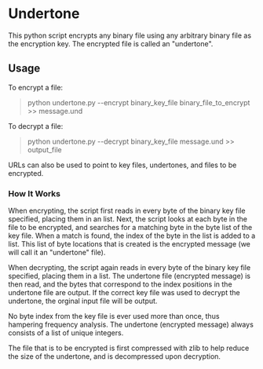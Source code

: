 # Undertone

This python script encrypts any binary file using any arbitrary binary file as the encryption key. The encrypted file is called an "undertone".

## Usage

To encrypt a file:

>python undertone.py --encrypt binary_key_file binary_file_to_encrypt >> message.und

To decrypt a file:

>python undertone.py --decrypt binary_key_file message.und >> output_file

URLs can also be used to point to key files, undertones, and files to be encrypted.

### How It Works

When encrypting, the script first reads in every byte of the binary key file specified, placing them in an list. Next, the script looks at each byte in the file to be encrypted, and searches for a matching byte in the byte list of the key file. When a match is found, the index of the byte in the list is added to a list. This list of byte locations that is created is the encrypted message (we will call it an "undertone" file).

When decrypting, the script again reads in every byte of the binary key file specified, placing them in a list. The undertone file (encrypted message) is then read, and the bytes that correspond to the index positions in the undertone file are output. If the correct key file was used to decrypt the undertone, the orginal input file will be output.

No byte index from the key file is ever used more than once, thus hampering frequency analysis. The undertone (encrypted message) always consists of a list of unique integers.

The file that is to be encrypted is first compressed with zlib to help reduce the size of the undertone, and is decompressed upon decryption.

